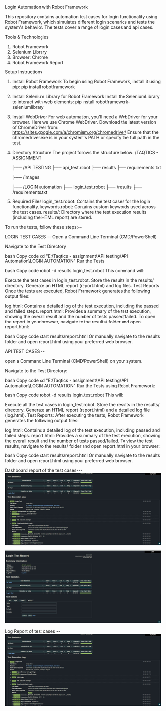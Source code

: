 Login Automation with Robot Framework

This repository contains automation test cases for login functionality using Robot Framework, which simulates different login scenarios and tests the system's behavior. The tests cover a range of login cases and api cases.


Tools & Technologies
1. Robot Framework
2. Selenium Library
3. Browser: Chrome
4. Robot Framework Report
   
Setup Instructions
1. Install Robot Framework
To begin using Robot Framework, install it using pip:
pip install robotframework

3. Install Selenium Library for Robot Framework
Install the SeleniumLibrary to interact with web elements:
pip install robotframework-seleniumlibrary

3. Install WebDriver
For web automation, you'll need a WebDriver for your browser. Here we use Chrome WebDriver.
Download the latest version of ChromeDriver from: https://sites.google.com/a/chromium.org/chromedriver/
Ensure that the chromedriver.exe is in your system's PATH or specify the full path in the test.

5. Directory Structure
The project follows the structure below:
/TAQTICS - ASSIGNMENT

    ├── /API TESTING
             ├── api_test.robot
             ├── results
             ├── requirements.txt
   
    ├── /images
   
    ├── /LOGIN automation
           ├── login_test.robot
           ├── /results
           ├── /requirements.txt
            
5. Required Files
login_test.robot: Contains the test cases for the login functionality.
keywords.robot: Contains custom keywords used across the test cases.
results/: Directory where the test execution results (including the HTML report) are stored.


To run the tests, follow these steps:--

LOGIN TEST CASES -- 
Open a Command Line Terminal (CMD/PowerShell)

Navigate to the Test Directory

bash
Copy code
cd "E:\Taqtics - assignment\API testing\API Automation\LOGIN AUTOMATION"
Run the Tests

bash
Copy code
robot -d results login_test.robot
This command will:

Execute the test cases in login_test.robot.
Store the results in the results/ directory.
Generate an HTML report (report.html) and log files.
Test Reports
Once the tests are executed, Robot Framework generates the following output files:

log.html: Contains a detailed log of the test execution, including the passed and failed steps.
report.html: Provides a summary of the test execution, showing the overall result and the number of tests passed/failed.
To open the report in your browser, navigate to the results/ folder and open report.html:

bash
Copy code
start results\report.html
Or manually navigate to the results folder and open report.html using your preferred web browser.


API TEST CASES -- 

open a Command Line Terminal (CMD/PowerShell) on your system.

Navigate to the Test Directory:

bash
Copy code
cd "E:\Taqtics - assignment\API testing\API Automation\LOGIN AUTOMATION"
Run the Tests using Robot Framework:

bash
Copy code
robot -d results login_test.robot
This will:

Execute all the test cases in login_test.robot.
Store the results in the results/ directory.
Generate an HTML report (report.html) and a detailed log file (log.html).
Test Reports:
After executing the tests, Robot Framework generates the following output files:

log.html: Contains a detailed log of the test execution, including passed and failed steps.
report.html: Provides a summary of the test execution, showing the overall result and the number of tests passed/failed.
To view the test results, navigate to the results/ folder and open report.html in your browser:

bash
Copy code
start results\report.html
Or manually navigate to the results folder and open report.html using your preferred web browser.


Dashboard report of the test cases--- 
![](https://github.com/A2922/Taqtics/blob/main/images/log.JPG)

![](https://github.com/A2922/Taqtics/blob/main/images/dashboard.JPG)


Log Report of test cases -- 
![](https://github.com/A2922/Taqtics/blob/main/images/log.JPG)


